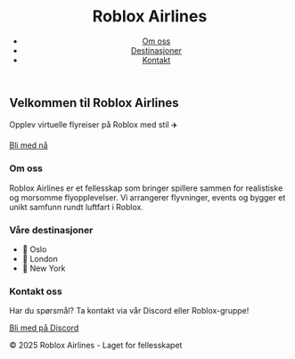 <!DOCTYPE html>
<html lang="no">
<head>
  <meta charset="UTF-8">
  <meta name="viewport" content="width=device-width, initial-scale=1.0">
  <title>Roblox Airlines</title>
  <script src="https://cdn.tailwindcss.com"></script>
</head>
<body class="bg-gray-100 text-gray-900 font-sans">

  <!-- Header -->
  <header class="bg-blue-600 text-white p-6 shadow-md">
    <div class="container mx-auto flex justify-between items-center">
      <h1 class="text-2xl font-bold">Roblox Airlines</h1>
      <nav>
        <ul class="flex space-x-6">
          <li><a href="#about" class="hover:underline">Om oss</a></li>
          <li><a href="#routes" class="hover:underline">Destinasjoner</a></li>
          <li><a href="#contact" class="hover:underline">Kontakt</a></li>
        </ul>
      </nav>
    </div>
  </header>

  <!-- Hero -->
  <section class="bg-blue-500 text-white text-center py-20">
    <h2 class="text-4xl font-bold mb-4">Velkommen til Roblox Airlines</h2>
    <p class="text-lg mb-6">Opplev virtuelle flyreiser på Roblox med stil ✈️</p>
    <a href="https://www.roblox.com/groups/YOURGROUPID"
       class="bg-white text-blue-600 font-bold px-6 py-3 rounded-lg shadow hover:bg-gray-200">
       Bli med nå
    </a>
  </section>

  <!-- Om oss -->
  <section id="about" class="container mx-auto py-16 px-6">
    <h3 class="text-3xl font-bold mb-4">Om oss</h3>
    <p class="text-lg">Roblox Airlines er et fellesskap som bringer spillere sammen for realistiske og morsomme flyopplevelser. 
       Vi arrangerer flyvninger, events og bygger et unikt samfunn rundt luftfart i Roblox.</p>
  </section>

  <!-- Destinasjoner -->
  <section id="routes" class="bg-gray-200 py-16 px-6">
    <div class="container mx-auto">
      <h3 class="text-3xl font-bold mb-6">Våre destinasjoner</h3>
      <ul class="grid grid-cols-1 md:grid-cols-3 gap-6">
        <li class="bg-white p-6 rounded-lg shadow text-center">🛫 Oslo</li>
        <li class="bg-white p-6 rounded-lg shadow text-center">🛫 London</li>
        <li class="bg-white p-6 rounded-lg shadow text-center">🛫 New York</li>
      </ul>
    </div>
  </section>

  <!-- Kontakt -->
  <section id="contact" class="container mx-auto py-16 px-6 text-center">
    <h3 class="text-3xl font-bold mb-4">Kontakt oss</h3>
    <p class="mb-4">Har du spørsmål? Ta kontakt via vår Discord eller Roblox-gruppe!</p>
    <a href="https://discord.gg/YOURDISCORDLINK" 
       class="bg-blue-600 text-white px-6 py-3 rounded-lg shadow hover:bg-blue-700">
       Bli med på Discord
    </a>
  </section>

  <!-- Footer -->
  <footer class="bg-blue-600 text-white text-center p-4 mt-10">
    <p>&copy; 2025 Roblox Airlines - Laget for fellesskapet</p>
  </footer>

</body>
</html>
